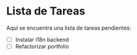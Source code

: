# Lista de Tareas

Aquí se encuentra una lista de tareas pendientes:

- [ ] Instalar i18n backend
- [ ] Refactorizar portfolio
